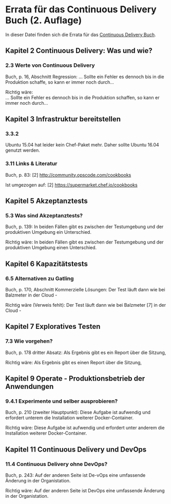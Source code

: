 Errata für das Continuous Delivery Buch (2. Auflage)
=========================

In dieser Datei finden sich die Errata für das [Continuous Delivery Buch](http://continuous-delivery-buch.de/).

Kapitel 2 Continuous Delivery: Was und wie?
-----------------

### 2.3 Werte von  Continuous Delivery

Buch, p. 16, Abschnitt Regression:
... Sollte ein Fehler es dennoch
bis in die Produktion schaffe, so kann er immer noch durch...

Richtig wäre:  
... Sollte ein Fehler es dennoch
bis in die Produktion schaffen, so kann er immer noch durch...

Kapitel 3 Infrastruktur bereitstellen
-----------------

### 3.3.2

Ubuntu 15.04 hat leider kein Chef-Paket mehr. Daher sollte Ubuntu
16.04 genutzt werden.

### 3.11 Links & Literatur

Buch, p. 83:
[2] http://community.opscode.com/cookbooks

Ist umgezogen auf:
[2] https://supermarket.chef.io/cookbooks

Kapitel 5 Akzeptanztests
-----------------

### 5.3 Was sind Akzeptanztests?

Buch, p. 139:
In beiden Fällen gibt es zwischen der Testumgebung und der produktiven Umgebung ein Unterschied.

Richtig wäre:
In beiden Fällen gibt es zwischen der Testumgebung und der produktiven Umgebung einen Unterschied.

Kapitel 6 Kapazitätstests
-----------------

### 6.5 Alternativen zu Gatling

Buch, p. 170, Abschnitt Kommerzielle Lösungen:
Der Test läuft dann wie bei Balzmeter in der Cloud -

Richtig wäre (Verweis fehlt):
Der Test läuft dann wie bei Balzmeter [7] in der Cloud -

Kapitel 7 Exploratives Testen
-----------------

### 7.3 Wie vorgehen?

Buch, p. 178 dritter Absatz:
Als Ergebnis gibt es ein Report über die Sitzung, 

Richtig wäre:
Als Ergebnis gibt es einen Report über die Sitzung,

Kapitel 9 Operate - Produktionsbetrieb der Anwendungen
----------------

### 9.4.1 Experimente und selber ausprobieren?

Buch, p. 210 (zweiter Hauptpunkt):
Diese Aufgabe ist aufwendig und erfordert unterem die Installation weiterer Docker-Container.

Richtig wäre:
Diese Aufgabe ist aufwendig und erfordert unter anderem die Installation weiterer Docker-Container.

Kapitel 11 Continuous Delivery und DevOps
----------------

### 11.4 Continuous Delivery ohne DevOps?

Buch, p. 243:
Auf der anderen Seite ist De-vOps eine umfassende Änderung in der Organistation.

Richtig wäre:
Auf der anderen Seite ist DevOps eine umfassende Änderung in der Organistation.


